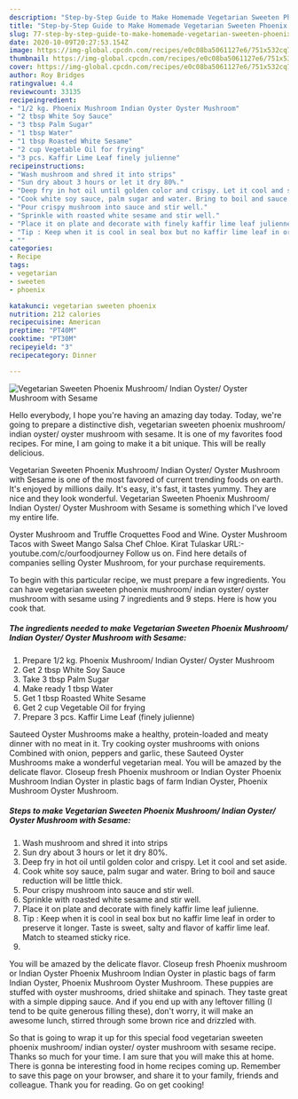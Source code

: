 ```yaml
---
description: "Step-by-Step Guide to Make Homemade Vegetarian Sweeten Phoenix Mushroom/ Indian Oyster/ Oyster Mushroom with Sesame"
title: "Step-by-Step Guide to Make Homemade Vegetarian Sweeten Phoenix Mushroom/ Indian Oyster/ Oyster Mushroom with Sesame"
slug: 77-step-by-step-guide-to-make-homemade-vegetarian-sweeten-phoenix-mushroom-indian-oyster-oyster-mushroom-with-sesame
date: 2020-10-09T20:27:53.154Z
image: https://img-global.cpcdn.com/recipes/e0c08ba5061127e6/751x532cq70/vegetarian-sweeten-phoenix-mushroom-indian-oyster-oyster-mushroom-with-sesame-recipe-main-photo.jpg
thumbnail: https://img-global.cpcdn.com/recipes/e0c08ba5061127e6/751x532cq70/vegetarian-sweeten-phoenix-mushroom-indian-oyster-oyster-mushroom-with-sesame-recipe-main-photo.jpg
cover: https://img-global.cpcdn.com/recipes/e0c08ba5061127e6/751x532cq70/vegetarian-sweeten-phoenix-mushroom-indian-oyster-oyster-mushroom-with-sesame-recipe-main-photo.jpg
author: Roy Bridges
ratingvalue: 4.4
reviewcount: 33135
recipeingredient:
- "1/2 kg. Phoenix Mushroom Indian Oyster Oyster Mushroom"
- "2 tbsp White Soy Sauce"
- "3 tbsp Palm Sugar"
- "1 tbsp Water"
- "1 tbsp Roasted White Sesame"
- "2 cup Vegetable Oil for frying"
- "3 pcs. Kaffir Lime Leaf finely julienne"
recipeinstructions:
- "Wash mushroom and shred it into strips"
- "Sun dry about 3 hours or let it dry 80%."
- "Deep fry in hot oil until golden color and crispy. Let it cool and set aside."
- "Cook white soy sauce, palm sugar and water. Bring to boil and sauce reduction will be little thick."
- "Pour crispy mushroom into sauce and stir well."
- "Sprinkle with roasted white sesame and stir well."
- "Place it on plate and decorate with finely kaffir lime leaf julienne."
- "Tip : Keep when it is cool in seal box but no kaffir lime leaf in order to preserve it longer. Taste is sweet, salty and flavor of kaffir lime leaf. Match to steamed sticky rice."
- ""
categories:
- Recipe
tags:
- vegetarian
- sweeten
- phoenix

katakunci: vegetarian sweeten phoenix 
nutrition: 212 calories
recipecuisine: American
preptime: "PT40M"
cooktime: "PT30M"
recipeyield: "3"
recipecategory: Dinner

---
```



![Vegetarian Sweeten Phoenix Mushroom/ Indian Oyster/ Oyster Mushroom with Sesame](https://img-global.cpcdn.com/recipes/e0c08ba5061127e6/751x532cq70/vegetarian-sweeten-phoenix-mushroom-indian-oyster-oyster-mushroom-with-sesame-recipe-main-photo.jpg)

Hello everybody, I hope you're having an amazing day today. Today, we're going to prepare a distinctive dish, vegetarian sweeten phoenix mushroom/ indian oyster/ oyster mushroom with sesame. It is one of my favorites food recipes. For mine, I am going to make it a bit unique. This will be really delicious.

Vegetarian Sweeten Phoenix Mushroom/ Indian Oyster/ Oyster Mushroom with Sesame is one of the most favored of current trending foods on earth. It's enjoyed by millions daily. It's easy, it's fast, it tastes yummy. They are nice and they look wonderful. Vegetarian Sweeten Phoenix Mushroom/ Indian Oyster/ Oyster Mushroom with Sesame is something which I've loved my entire life.

Oyster Mushroom and Truffle Croquettes Food and Wine. Oyster Mushroom Tacos with Sweet Mango Salsa Chef Chloe. Kirat Tulaskar URL:- youtube.com/c/ourfoodjourney Follow us on. Find here details of companies selling Oyster Mushroom, for your purchase requirements.


To begin with this particular recipe, we must prepare a few ingredients. You can have vegetarian sweeten phoenix mushroom/ indian oyster/ oyster mushroom with sesame using 7 ingredients and 9 steps. Here is how you cook that.

<!--inarticleads1-->

##### The ingredients needed to make Vegetarian Sweeten Phoenix Mushroom/ Indian Oyster/ Oyster Mushroom with Sesame:

1. Prepare 1/2 kg. Phoenix Mushroom/ Indian Oyster/ Oyster Mushroom
1. Get 2 tbsp White Soy Sauce
1. Take 3 tbsp Palm Sugar
1. Make ready 1 tbsp Water
1. Get 1 tbsp Roasted White Sesame
1. Get 2 cup Vegetable Oil for frying
1. Prepare 3 pcs. Kaffir Lime Leaf (finely julienne)


Sauteed Oyster Mushrooms make a healthy, protein-loaded and meaty dinner with no meat in it. Try cooking oyster mushrooms with onions Combined with onion, peppers and garlic, these Sauteed Oyster Mushrooms make a wonderful vegetarian meal. You will be amazed by the delicate flavor. Closeup fresh Phoenix mushroom or Indian Oyster Phoenix Mushroom Indian Oyster in plastic bags of farm Indian Oyster, Phoenix Mushroom Oyster Mushroom. 

<!--inarticleads2-->

##### Steps to make Vegetarian Sweeten Phoenix Mushroom/ Indian Oyster/ Oyster Mushroom with Sesame:

1. Wash mushroom and shred it into strips
1. Sun dry about 3 hours or let it dry 80%.
1. Deep fry in hot oil until golden color and crispy. Let it cool and set aside.
1. Cook white soy sauce, palm sugar and water. Bring to boil and sauce reduction will be little thick.
1. Pour crispy mushroom into sauce and stir well.
1. Sprinkle with roasted white sesame and stir well.
1. Place it on plate and decorate with finely kaffir lime leaf julienne.
1. Tip : Keep when it is cool in seal box but no kaffir lime leaf in order to preserve it longer. Taste is sweet, salty and flavor of kaffir lime leaf. Match to steamed sticky rice.
1. 


You will be amazed by the delicate flavor. Closeup fresh Phoenix mushroom or Indian Oyster Phoenix Mushroom Indian Oyster in plastic bags of farm Indian Oyster, Phoenix Mushroom Oyster Mushroom. These puppies are stuffed with oyster mushrooms, dried shiitake and spinach. They taste great with a simple dipping sauce. And if you end up with any leftover filling (I tend to be quite generous filling these), don&#39;t worry, it will make an awesome lunch, stirred through some brown rice and drizzled with. 

So that is going to wrap it up for this special food vegetarian sweeten phoenix mushroom/ indian oyster/ oyster mushroom with sesame recipe. Thanks so much for your time. I am sure that you will make this at home. There is gonna be interesting food in home recipes coming up. Remember to save this page on your browser, and share it to your family, friends and colleague. Thank you for reading. Go on get cooking!
